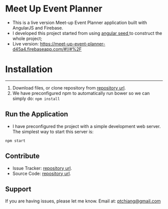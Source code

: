 # Meet Up Event Planner

* This is a live version Meet-up Event Planner application built with AngularJS and Firebase.
* I developed this project started from using [angular seed ](https://github.com/angular/angular-seed) to construct the whole project;
* Live version: https://meet-up-event-planner-d45a4.firebaseapp.com/#!/#%2F

# Installation
------------

1. Download files, or clone repository from [repository url](https://github.com/ptchiangchloe/Meet-Up-Event-Planner).
2. We have preconfigured npm to automatically run bower so we can simply do:
```npm install```

## Run the Application

* I have preconfigured the project with a simple development web server. The simplest way to start this server is:

``` npm start ```

Contribute
----------

- Issue Tracker: [repository url](https://github.com/ptchiangchloe/Meet-Up-Event-Planner).
- Source Code: [repository url](https://github.com/ptchiangchloe/Meet-Up-Event-Planner).

Support
-------

If you are having issues, please let me know.
Email at: ptchiang@gmail.com
